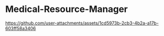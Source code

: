 # Medical-Resource-Manager
https://github.com/user-attachments/assets/1cd5973b-2cb3-4b2a-a17b-603ff58a3406
